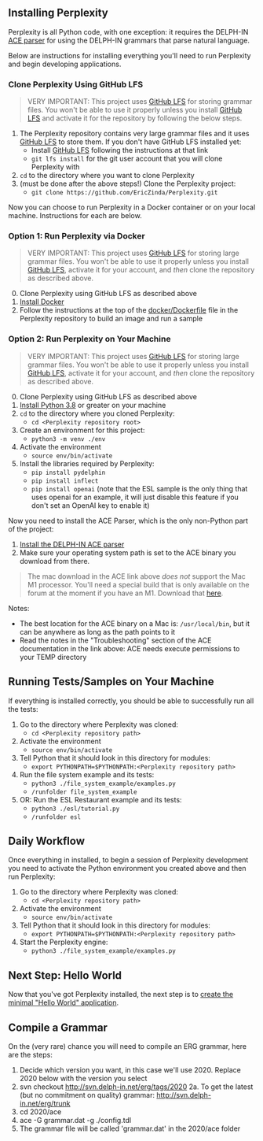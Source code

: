 ## Installing Perplexity
Perplexity is all Python code, with one exception: it requires the DELPH-IN [ACE parser](http://sweaglesw.org/linguistics/ace/) for using the DELPH-IN grammars that parse natural language. 

Below are instructions for installing everything you'll need to run Perplexity and begin developing applications.

### Clone Perplexity Using GitHub LFS
> VERY IMPORTANT: This project uses [GitHub LFS](https://docs.github.com/en/repositories/working-with-files/managing-large-files/about-git-large-file-storage) for storing grammar files. You won't be able to use it properly unless you install [GitHub LFS](https://docs.github.com/en/repositories/working-with-files/managing-large-files/about-git-large-file-storage) and activate it for the repository by following the below steps.

1. The Perplexity repository contains very large grammar files and it uses [GitHub LFS](https://git-lfs.com/) to store them. If you don't have GitHub LFS installed yet:
   - Install [GitHub LFS](https://git-lfs.com/) following the instructions at that link
   - `git lfs install` for the git user account that you will clone Perplexity with
2. `cd` to the directory where you want to clone Perplexity
3. (must be done after the above steps!) Clone the Perplexity project: 
   - `git clone https://github.com/EricZinda/Perplexity.git`

Now you can choose to run Perplexity in a Docker container or on your local machine. Instructions for each are below.

### Option 1: Run Perplexity via Docker
> VERY IMPORTANT: This project uses [GitHub LFS](https://docs.github.com/en/repositories/working-with-files/managing-large-files/about-git-large-file-storage) for storing large grammar files. You won't be able to use it properly unless you install [GitHub LFS](https://docs.github.com/en/repositories/working-with-files/managing-large-files/about-git-large-file-storage), activate it for your account, and *then* clone the repository as described above.

0. Clone Perplexity using GitHub LFS as described above
2. [Install Docker](https://docs.docker.com/engine/install/)
2. Follow the instructions at the top of the [docker/Dockerfile](https://github.com/EricZinda/Perplexity/blob/main/docker/Dockerfile) file in the Perplexity repository to build an image and run a sample

### Option 2: Run Perplexity on Your Machine
> VERY IMPORTANT: This project uses [GitHub LFS](https://docs.github.com/en/repositories/working-with-files/managing-large-files/about-git-large-file-storage) for storing large grammar files. You won't be able to use it properly unless you install [GitHub LFS](https://docs.github.com/en/repositories/working-with-files/managing-large-files/about-git-large-file-storage), activate it for your account, and *then* clone the repository as described above.

0. Clone Perplexity using GitHub LFS as described above
1. [Install Python 3.8](https://www.python.org/downloads/) or greater on your machine
2. `cd` to the directory where you cloned Perplexity: 
   - `cd <Perplexity repository root>`
2. Create an environment for this project: 
   - `python3 -m venv ./env`
3. Activate the environment
   - `source env/bin/activate`
2. Install the libraries required by Perplexity:
   - `pip install pydelphin`
   - `pip install inflect`
   - `pip install openai` (note that the ESL sample is the only thing that uses openai for an example, it will just disable this feature if you don't set an OpenAI key to enable it)

Now you need to install the ACE Parser, which is the only non-Python part of the project:


1. [Install the DELPH-IN ACE parser](http://sweaglesw.org/linguistics/ace/)
2. Make sure your operating system path is set to the ACE binary you download from there. 

> The mac download in the ACE link above *does not* support the Mac M1 processor. You'll need a special build that is only available on the forum at the moment if you have an M1. Download that [here](https://delphinqa.ling.washington.edu/t/compiling-ace-on-macos/486/26).

Notes: 
- The best location for the ACE binary on a Mac is: `/usr/local/bin`, but it can be anywhere as long as the path points to it
- Read the notes in the "Troubleshooting" section of the ACE documentation in the link above: ACE needs execute permissions to your TEMP directory


## Running Tests/Samples on Your Machine
If everything is installed correctly, you should be able to successfully run all the tests:

1. Go to the directory where Perplexity was cloned:
   - `cd <Perplexity repository path>`
2. Activate the environment
   - `source env/bin/activate`
3. Tell Python that it should look in this directory for modules:
   - `export PYTHONPATH=$PYTHONPATH:<Perplexity repository path>`
4. Run the file system example and its tests:
   - `python3 ./file_system_example/examples.py`
   - `/runfolder file_system_example`
5. OR: Run the ESL Restaurant example and its tests:
   - `python3 ./esl/tutorial.py`
   - `/runfolder esl`

## Daily Workflow
Once everything in installed, to begin a session of Perplexity development you need to activate the Python environment you created above and then run Perplexity:

1. Go to the directory where Perplexity was cloned:
   - `cd <Perplexity repository path>`
2. Activate the environment
   - `source env/bin/activate`
3. Tell Python that it should look in this directory for modules:
   - `export PYTHONPATH=$PYTHONPATH:<Perplexity repository path>`
4. Start the Perplexity engine:
   - `python3 ./file_system_example/examples.py` 

## Next Step: Hello World
Now that you've got Perplexity installed, the next step is to [create the minimal "Hello World" application](pxHowTo014HelloWorld.md).

## Compile a Grammar
On the (very rare) chance you will need to compile an ERG grammar, here are the steps:

1. Decide which version you want, in this case we'll use 2020.  Replace 2020 below with the version you select
2. svn checkout http://svn.delph-in.net/erg/tags/2020
   2a. To get the latest (but no commitment on quality) grammar: http://svn.delph-in.net/erg/trunk
3. cd 2020/ace
4. ace -G grammar.dat -g ./config.tdl
5. The grammar file will be called 'grammar.dat' in the 2020/ace folder

